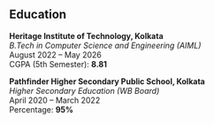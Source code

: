 ## Education

**Heritage Institute of Technology, Kolkata**  
*B.Tech in Computer Science and Engineering (AIML)*  
August 2022 – May 2026  
CGPA (5th Semester): **8.81**

**Pathfinder Higher Secondary Public School, Kolkata**  
*Higher Secondary Education (WB Board)*  
April 2020 – March 2022  
Percentage: **95%**
